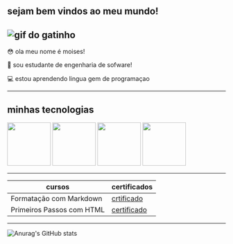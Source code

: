 ## sejam bem vindos ao meu mundo!
 
 ![gif do gatinho](https://i.gifer.com/origin/d6/d66620ccdb4aee4182879a2c07d393ef_w200.gif)
---------------------------------------------
 😳 ola meu nome é moises!

 💬 sou estudante de engenharia de sofware!

 💻 estou aprendendo lingua gem de programaçao

-------------------------------------------

## minhas tecnologias

<img src="https://cdn.jsdelivr.net/gh/devicons/devicon@latest/icons/html5/html5-original.svg" width="100px">
<img src="https://cdn.jsdelivr.net/gh/devicons/devicon@latest/icons/css3/css3-original-wordmark.svg" width="100px">
<img src="https://cdn.jsdelivr.net/gh/devicons/devicon@latest/icons/javascript/javascript-original.svg" width="100px">
<img src="https://cdn.jsdelivr.net/gh/devicons/devicon@latest/icons/java/java-original-wordmark.svg" width="100px">

--------------------------------------------
|cursos| certificados|
|------|-------------|
|Formatação com Markdown| [crtificado](https://hermes.dio.me/certificates/FCEDZ6GZ.pdf)
|Primeiros Passos com HTML| [certificado](https://hermes.dio.me/certificates/SGRPKGFA.pdf)
------------------------
![Anurag's GitHub stats](https://github-readme-stats.vercel.app/api?username=anuraghazra&show_icons=true&theme=radical)